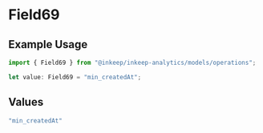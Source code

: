 # Field69

## Example Usage

```typescript
import { Field69 } from "@inkeep/inkeep-analytics/models/operations";

let value: Field69 = "min_createdAt";
```

## Values

```typescript
"min_createdAt"
```